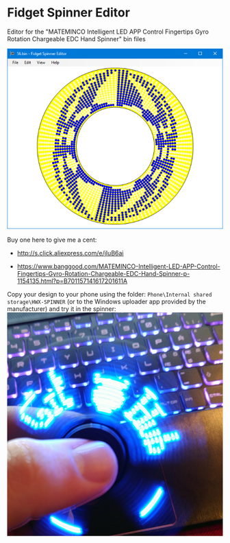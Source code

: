 # Fidget Spinner Editor
Editor for the "MATEMINCO Intelligent LED APP Control Fingertips Gyro Rotation Chargeable EDC Hand Spinner" bin files

![](FidgetSpinnerEditor/img/screenshot.PNG)

Buy one here to give me a cent:
* http://s.click.aliexpress.com/e/jIuB6ai

* https://www.banggood.com/MATEMINCO-Intelligent-LED-APP-Control-Fingertips-Gyro-Rotation-Chargeable-EDC-Hand-Spinner-p-1154135.html?p=B701157141617201611A

Copy your design to your phone using the folder: `Phone\Internal shared storage\HWX-SPINNER` (or to the Windows uploader app provided by the manufacturer) and try it in the spinner:
![](FidgetSpinnerEditor/img/example.jpg)
